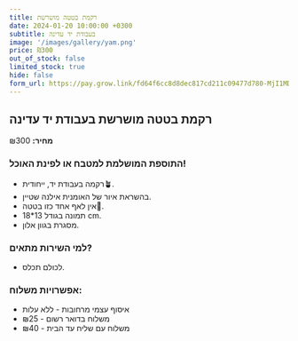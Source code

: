 ```yaml
---
title: רקמת בטטה מושרשת
date: 2024-01-20 10:00:00 +0300
subtitle: בעבודת יד עדינה
image: '/images/gallery/yam.png'
price: ₪300
out_of_stock: false
limited_stock: true
hide: false
form_url: https://pay.grow.link/fd64f6cc8d8dec817cd211c09477d780-MjI1MDc0Mw
---
```


## רקמת בטטה מושרשת בעבודת יד עדינה

**מחיר:** ₪300

### התוספת המושלמת למטבח או לפינת האוכל!

- רקמה בעבודת יד, ייחודית🪴.
- בהשראת איור של האומנית אילנה שטיין.
- אין לאף אחד כזו בטטה💫.
- תמונה בגודל 13*18 cm.
- מסגרת בגוון אלון.

### למי השירות מתאים?

- לכולם תכלס.

### אפשרויות משלוח:

- איסוף עצמי מרחובות - ללא עלות
- משלוח בדואר רשום - ₪25
- משלוח עם שליח עד הבית - ₪40 
